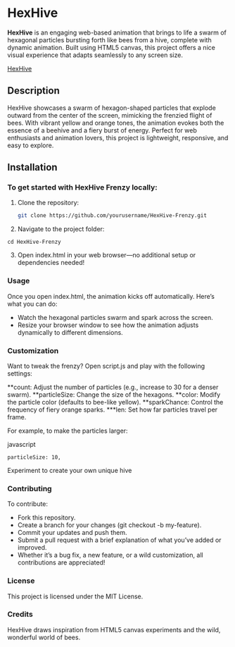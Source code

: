 # HexHive

**HexHive** is an engaging web-based animation that brings to life a swarm of hexagonal particles bursting forth like bees from a hive, complete with dynamic animation. 
Built using HTML5 canvas, this project offers a nice visual experience that adapts seamlessly to any screen size.

[HexHive](https://github.com/user-attachments/assets/06087c52-42b0-4b67-a931-bad055fe15e7)


## Description

HexHive showcases a swarm of hexagon-shaped particles that explode outward from the center of the screen, mimicking the frenzied flight of bees. With vibrant yellow and orange tones, the animation evokes both the essence of a beehive and a fiery burst of energy. Perfect for web enthusiasts and animation lovers, this project is lightweight, responsive, and easy to explore.

## Installation

### To get started with HexHive Frenzy locally:
1. Clone the repository:
   ```bash
   git clone https://github.com/yourusername/HexHive-Frenzy.git
   ```
2. Navigate to the project folder:
```
cd HexHive-Frenzy
```

3. Open index.html in your web browser—no additional setup or dependencies needed!

### Usage
Once you open index.html, the animation kicks off automatically. Here’s what you can do:

- Watch the hexagonal particles swarm and spark across the screen.
- Resize your browser window to see how the animation adjusts dynamically to different dimensions.

### Customization
Want to tweak the frenzy? Open script.js and play with the following settings:

**count: Adjust the number of particles (e.g., increase to 30 for a denser swarm).
**particleSize: Change the size of the hexagons.
**color: Modify the particle color (defaults to bee-like yellow).
**sparkChance: Control the frequency of fiery orange sparks.
***len: Set how far particles travel per frame.

For example, to make the particles larger:

javascript
```
particleSize: 10,
```
Experiment to create your own unique hive

### Contributing
To contribute:

- Fork this repository.
- Create a branch for your changes (git checkout -b my-feature).
- Commit your updates and push them.
- Submit a pull request with a brief explanation of what you’ve added or improved.
- Whether it’s a bug fix, a new feature, or a wild customization, all contributions are appreciated!

### License
This project is licensed under the MIT License.

### Credits
HexHive draws inspiration from HTML5 canvas experiments and the wild, wonderful world of bees.
